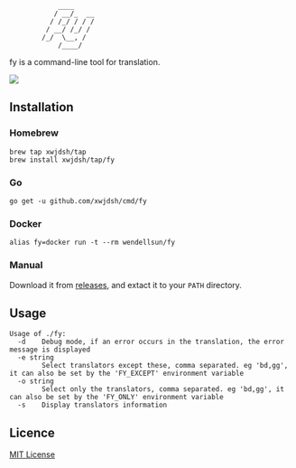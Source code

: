 ```
            ____
           / __/_  __
          / /_/ / / /
         / __/ /_/ /
        /_/  \__, /
            /____/
```
fy is a command-line tool for translation.

![](https://raw.githubusercontent.com/xwjdsh/fy/master/screenshot/fy.gif)

## Installation
### Homebrew
```
brew tap xwjdsh/tap
brew install xwjdsh/tap/fy
```
### Go
```
go get -u github.com/xwjdsh/cmd/fy
```
### Docker
```
alias fy=docker run -t --rm wendellsun/fy
```
### Manual
Download it from [releases](https://github.com/xwjdsh/fy/releases), and extact it to your `PATH` directory.

## Usage
```
Usage of ./fy:
  -d    Debug mode, if an error occurs in the translation, the error message is displayed
  -e string
        Select translators except these, comma separated. eg 'bd,gg', it can also be set by the 'FY_EXCEPT' environment variable
  -o string
        Select only the translators, comma separated. eg 'bd,gg', it can also be set by the 'FY_ONLY' environment variable
  -s    Display translators information
```
## Licence
[MIT License](https://github.com/xwjdsh/fy/blob/master/LICENSE)
